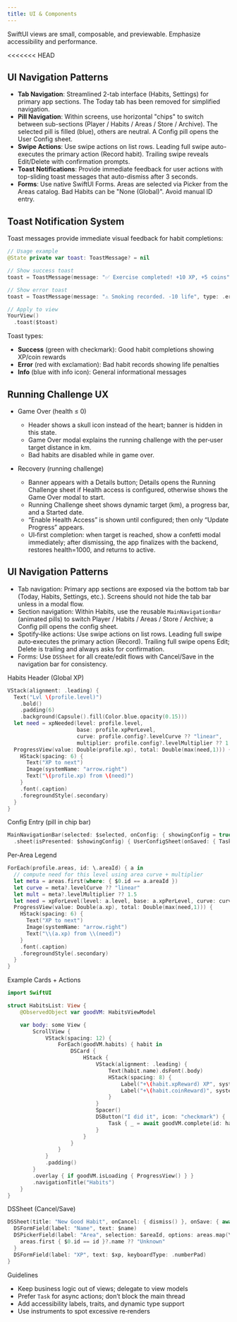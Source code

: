 ```yaml
---
title: UI & Components
---
```


SwiftUI views are small, composable, and previewable. Emphasize accessibility and performance.

<<<<<<< HEAD
## UI Navigation Patterns

- **Tab Navigation**: Streamlined 2-tab interface (Habits, Settings) for primary app sections. The Today tab has been removed for simplified navigation.
- **Pill Navigation**: Within screens, use horizontal "chips" to switch between sub-sections (Player / Habits / Areas / Store / Archive). The selected pill is filled (blue), others are neutral. A Config pill opens the User Config sheet.
- **Swipe Actions**: Use swipe actions on list rows. Leading full swipe auto-executes the primary action (Record habit). Trailing swipe reveals Edit/Delete with confirmation prompts.
- **Toast Notifications**: Provide immediate feedback for user actions with top-sliding toast messages that auto-dismiss after 3 seconds.
- **Forms**: Use native SwiftUI Forms. Areas are selected via Picker from the Areas catalog. Bad Habits can be "None (Global)". Avoid manual ID entry.

## Toast Notification System

Toast messages provide immediate visual feedback for habit completions:

```swift
// Usage example
@State private var toast: ToastMessage? = nil

// Show success toast
toast = ToastMessage(message: "✅ Exercise completed! +10 XP, +5 coins", type: .success)

// Show error toast
toast = ToastMessage(message: "⚠️ Smoking recorded. -10 life", type: .error)

// Apply to view
YourView()
  .toast($toast)
```

Toast types:
- **Success** (green with checkmark): Good habit completions showing XP/coin rewards
- **Error** (red with exclamation): Bad habit records showing life penalties
- **Info** (blue with info icon): General informational messages
## Running Challenge UX

- Game Over (health ≤ 0)
  - Header shows a skull icon instead of the heart; banner is hidden in this state.
  - Game Over modal explains the running challenge with the per‑user target distance in km.
  - Bad habits are disabled while in game over.

- Recovery (running challenge)
  - Banner appears with a Details button; Details opens the Running Challenge sheet if Health access is configured, otherwise shows the Game Over modal to start.
  - Running Challenge sheet shows dynamic target (km), a progress bar, and a Started date.
  - “Enable Health Access” is shown until configured; then only “Update Progress” appears.
  - UI‑first completion: when target is reached, show a confetti modal immediately; after dismissing, the app finalizes with the backend, restores health=1000, and returns to active.

## UI Navigation Patterns
- Tab navigation: Primary app sections are exposed via the bottom tab bar (Today, Habits, Settings, etc.). Screens should not hide the tab bar unless in a modal flow.
- Section navigation: Within Habits, use the reusable `MainNavigationBar` (animated pills) to switch Player / Habits / Areas / Store / Archive; a Config pill opens the config sheet.
- Spotify‑like actions: Use swipe actions on list rows. Leading full swipe auto‑executes the primary action (Record). Trailing full swipe opens Edit; Delete is trailing and always asks for confirmation.
- Forms: Use `DSSheet` for all create/edit flows with Cancel/Save in the navigation bar for consistency.

Habits Header (Global XP)
```swift
VStack(alignment: .leading) {
  Text("Lvl \(profile.level)")
    .bold()
    .padding(6)
    .background(Capsule().fill(Color.blue.opacity(0.15)))
  let need = xpNeeded(level: profile.level,
                      base: profile.xpPerLevel,
                      curve: profile.config?.levelCurve ?? "linear",
                      multiplier: profile.config?.levelMultiplier ?? 1.5)
  ProgressView(value: Double(profile.xp), total: Double(max(need,1))) {
    HStack(spacing: 6) {
      Text("XP to next")
      Image(systemName: "arrow.right")
      Text("\(profile.xp) from \(need)")
    }
    .font(.caption)
    .foregroundStyle(.secondary)
  }
}
```

Config Entry (pill in chip bar)
```swift
MainNavigationBar(selected: $selected, onConfig: { showingConfig = true })
  .sheet(isPresented: $showingConfig) { UserConfigSheet(onSaved: { Task { await profileVM.refresh() } }) }
```

Per‑Area Legend
```swift
ForEach(profile.areas, id: \.areaId) { a in
  // compute need for this level using area curve + multiplier
  let meta = areas.first(where: { $0.id == a.areaId })
  let curve = meta?.levelCurve ?? "linear"
  let mult = meta?.levelMultiplier ?? 1.5
  let need = xpForLevel(level: a.level, base: a.xpPerLevel, curve: curve, multiplier: mult)
  ProgressView(value: Double(a.xp), total: Double(max(need,1))) {
    HStack(spacing: 6) {
      Text("XP to next")
      Image(systemName: "arrow.right")
      Text("\\(a.xp) from \\(need)")
    }
    .font(.caption)
    .foregroundStyle(.secondary)
  }
}
```

Example Cards + Actions
```swift
import SwiftUI

struct HabitsList: View {
    @ObservedObject var goodVM: HabitsViewModel

    var body: some View {
        ScrollView {
            VStack(spacing: 12) {
                ForEach(goodVM.habits) { habit in
                    DSCard {
                        HStack {
                            VStack(alignment: .leading) {
                                Text(habit.name).dsFont(.body)
                                HStack(spacing: 8) {
                                    Label("+\(habit.xpReward) XP", systemImage: "star.fill").font(.caption)
                                    Label("+\(habit.coinReward)", systemImage: "creditcard").font(.caption)
                                }
                            }
                            Spacer()
                            DSButton("I did it", icon: "checkmark") {
                                Task { _ = await goodVM.complete(id: habit.id) }
                            }
                        }
                    }
                }
            }
            .padding()
        }
        .overlay { if goodVM.isLoading { ProgressView() } }
        .navigationTitle("Habits")
    }
}
```

DSSheet (Cancel/Save)
```swift
DSSheet(title: "New Good Habit", onCancel: { dismiss() }, onSave: { await save() }, canSave: isValid) {
  DSFormField(label: "Name", text: $name)
  DSPickerField(label: "Area", selection: $areaId, options: areas.map(\.id)) { id in
    areas.first { $0.id == id }?.name ?? "Unknown"
  }
  DSFormField(label: "XP", text: $xp, keyboardType: .numberPad)
}
```

Guidelines
- Keep business logic out of views; delegate to view models
- Prefer `Task` for async actions; don’t block the main thread
- Add accessibility labels, traits, and dynamic type support
- Use instruments to spot excessive re‑renders
